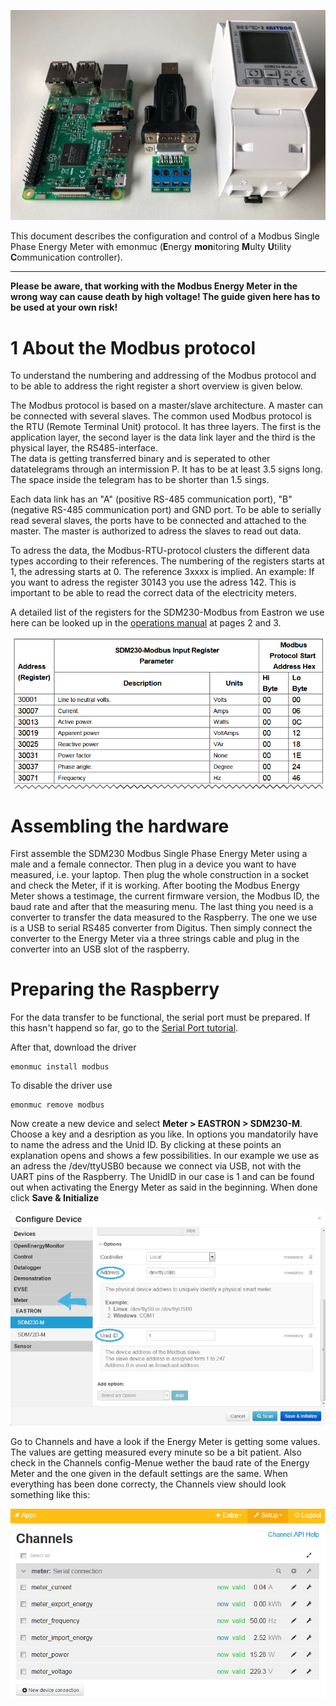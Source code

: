 ![preparation](img/modbus/modbus-prepare.png)

This document describes the configuration and control of a Modbus Single Phase Energy Meter with emonmuc (**E**nergy **mon**itoring **M**ulty **U**tility **C**ommunication controller).

---------------

**Please be aware, that working with the Modbus Energy Meter in the wrong way can cause death by high voltage! The guide given here has to be used at your own risk!**

# 1 About the Modbus protocol

To understand the numbering and addressing of the Modbus protocol and to be able to address the right register a short overview is given below. 

The Modbus protocol is based on a master/slave architecture. A master can be connected with several slaves.
The common used Modbus protocol is the RTU (Remote Terminal Unit) protocol. It has three layers. The first is the application layer, the second layer is the data link layer and the third is the physical layer, the RS485-interface.  
The data is getting transferred binary and is seperated to other datatelegrams through an intermission P. It has to be at least 3.5 signs long. The space inside the telegram has to be shorter than 1.5 sings.   

Each data link has an "A" (positive RS-485 communication port), "B" (negative RS-485 communication port) and GND port. To be able to serially read several slaves, the ports have to be connected and attached to the master. The master is authorized to adress the slaves to read out data. 

To adress the data, the Modbus-RTU-protocol clusters the different data types according to their references. The numbering of the registers starts at 1, the adressing starts at 0. The reference 3xxxx is implied.
An example: If you want to adress the register 30143 you use the adress 142. This is important to be able to read the correct data of the electricity meters. 

A detailed list of the registers for the SDM230-Modbus from Eastron we use here can be looked up in the [operations manual](https://bg-etech.de/download/manual/SDM230-register.pdf) at pages 2 and 3.

![modbus register](img/modbus/modbus-register.png)


# Assembling the hardware

First assemble the SDM230 Modbus Single Phase Energy Meter using a male and a female connector. Then plug in a device you want to have measured, i.e. your laptop. 
Then plug the whole construction in a socket and check the Meter, if it is working. After booting the Modbus Energy Meter shows a testimage, the current firmware version, the Modbus ID, the baud rate and after that the measuring menu. 
The last thing you need is a converter to transfer the data measured to the Raspberry. The one we use is a USB to serial RS485 converter from Digitus. 
Then simply connect the converter to the Energy Meter via a three strings cable and plug in the converter into an USB slot of the raspberry. 


# Preparing the Raspberry

For the data transfer to be functional, the serial port must be prepared. If this hasn't happend so far, go to the [Serial Port tutorial](https://github.com/isc-konstanz/emonmuc/blob/docs/docs/LinuxSerialPort.md).

After that, download the driver

~~~
emonmuc install modbus
~~~

To disable the driver use

~~~
emonmuc remove modbus
~~~

Now create a new device and select **Meter > EASTRON > SDM230-M**. Choose a key and a desription as you like. In options you mandatorily have to name the adress and the Unid ID. By clicking at these points an explanation opens and shows a few possibilities. In our example we use as an adress the /dev/ttyUSB0 because we connect via USB, not with the UART pins of the Raspberry.
The UnidID in our case is 1 and can be found out when activating the Energy Meter as said in the beginning.
When done click **Save & Initialize**

![configure device](img/modbus/device-config.png)

Go to Channels and have a look if the Energy Meter is getting some values. The values are getting measured every minute so be a bit patient. Also check in the Channels config-Menue wether the baud rate of the Energy Meter and the one given in the default settings are the same. When everything has been done correcty, the Channels view should look something like this: 

![modbus channels](img/modbus/channel-view.png)

